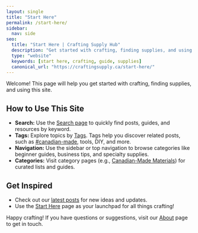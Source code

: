 ```yaml
---
layout: single
title: "Start Here"
permalink: /start-here/
sidebar:
  nav: side
seo:
  title: "Start Here | Crafting Supply Hub"
  description: "Get started with crafting, finding supplies, and using Crafting Supply Hub."
  type: "website"
  keywords: [start here, crafting, guide, supplies]
  canonical_url: "https://craftingsupply.ca/start-here/"
---
```


Welcome! This page will help you get started with crafting, finding supplies, and using this site.

## How to Use This Site

- **Search:** Use the [Search page](/search/) to quickly find posts, guides, and resources by keyword.
- **Tags:** Explore topics by [Tags](/tags/). Tags help you discover related posts, such as [#canadian-made](/tags/canadian-made/), tools, DIY, and more.
- **Navigation:** Use the sidebar or top navigation to browse categories like beginner guides, business tips, and specialty supplies.
- **Categories:** Visit category pages (e.g., [Canadian-Made Materials](/categories/canadian-made/)) for curated lists and guides.

## Get Inspired
- Check out our [latest posts](/posts/) for new ideas and updates.
- Use the [Start Here](/start-here/) page as your launchpad for all things crafting!

Happy crafting! If you have questions or suggestions, visit our [About](/about/) page to get in touch.
